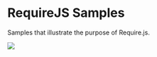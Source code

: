 # RequireJS Samples
Samples that illustrate the purpose of Require.js.

<img src="https://blogs.oracle.com/geertjan/resource/require-js-samples.png"/>
